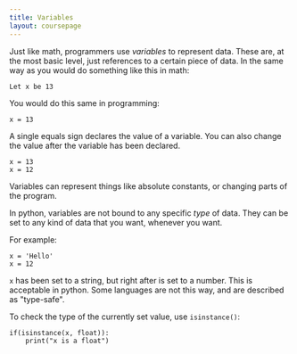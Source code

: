 ```yaml
---
title: Variables
layout: coursepage
---
```


Just like math, programmers use *variables* to represent data. These are, at the most basic level, just references to a certain piece of data. In the same way as you would do something like this in math:

    Let x be 13

You would do this same in programming:

    x = 13

A single equals sign declares the value of a variable. You can also change the value after the variable has been declared.

    x = 13
    x = 12

Variables can represent things like absolute constants, or changing parts of the program.

In python, variables are not bound to any specific *type* of data. They can be set to any kind of data that you want, whenever you want.

For example:

    x = 'Hello'
    x = 12

`x` has been set to a string, but right after is set to a number. This is acceptable in python. Some languages are not this way, and are described as "type-safe".

To check the type of the currently set value, use `isinstance()`:

    if(isinstance(x, float)):
        print("x is a float")
